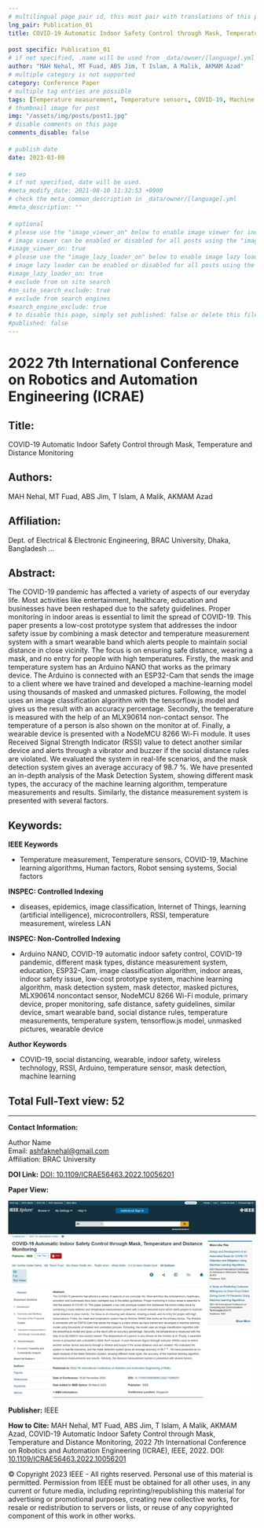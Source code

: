```yaml
---
# multilingual page pair id, this must pair with translations of this page. (This name must be unique)
lng_pair: Publication_01
title: COVID-19 Automatic Indoor Safety Control through Mask, Temperature and Distance Monitoring

post specific: Publication_01
# if not specified, .name will be used from _data/owner/[language].yml
author: "MAH Nehal, MT Fuad, ABS Jim, T Islam, A Malik, AKMAM Azad"
# multiple category is not supported
category: Conference Paper
# multiple tag entries are possible
tags: [Temperature measurement, Temperature sensors, COVID-19, Machine learning algorithms, Human factors, Robot sensing systems, Social factors]
# thumbnail image for post
img: "/assets/img/posts/post1.jpg"
# disable comments on this page
comments_disable: false

# publish date
date: 2023-03-08 

# seo
# if not specified, date will be used.
#meta_modify_date: 2021-08-10 11:32:53 +0900
# check the meta_common_description in _data/owner/[language].yml
#meta_description: ""

# optional
# please use the "image_viewer_on" below to enable image viewer for individual pages or posts (_posts/ or [language]/_posts folders).
# image viewer can be enabled or disabled for all posts using the "image_viewer_posts: true" setting in _data/conf/main.yml.
#image_viewer_on: true
# please use the "image_lazy_loader_on" below to enable image lazy loader for individual pages or posts (_posts/ or [language]/_posts folders).
# image lazy loader can be enabled or disabled for all posts using the "image_lazy_loader_posts: true" setting in _data/conf/main.yml.
#image_lazy_loader_on: true
# exclude from on site search
#on_site_search_exclude: true
# exclude from search engines
#search_engine_exclude: true
# to disable this page, simply set published: false or delete this file
#published: false
---
```


# 2022 7th International Conference on Robotics and Automation Engineering (ICRAE)

## Title:
COVID-19 Automatic Indoor Safety Control through Mask, Temperature and Distance Monitoring

## Authors:
MAH Nehal, MT Fuad, ABS Jim, T Islam, A Malik, AKMAM Azad

## Affiliation:
Dept. of Electrical & Electronic Engineering, BRAC University, Dhaka, Bangladesh
...

## Abstract:
The COVID-19 pandemic has affected a variety of aspects of our everyday life. Most activities like entertainment, healthcare, education and businesses have been reshaped due to the safety guidelines. Proper monitoring in indoor areas is essential to limit the spread of COVID-19. This paper presents a low-cost prototype system that addresses the indoor safety issue by combining a mask detector and temperature measurement system with a smart wearable band which alerts people to maintain social distance in close vicinity. The focus is on ensuring safe distance, wearing a mask, and no entry for people with high temperatures. Firstly, the mask and temperature system has an Arduino NANO that works as the primary device. The Arduino is connected with an ESP32-Cam that sends the image to a client where we have trained and developed a machine-learning model using thousands of masked and unmasked pictures. Following, the model uses an image classification algorithm with the tensorflow.js model and gives us the result with an accuracy percentage. Secondly, the temperature is measured with the help of an MLX90614 non-contact sensor. The temperature of a person is also shown on the monitor at of. Finally, a wearable device is presented with a NodeMCU 8266 Wi-Fi module. It uses Received Signal Strength Indicator (RSSI) value to detect another similar device and alerts through a vibrator and buzzer if the social distance rules are violated. We evaluated the system in real-life scenarios, and the mask detection system gives an average accuracy of 98.7 %. We have presented an in-depth analysis of the Mask Detection System, showing different mask types, the accuracy of the machine learning algorithm, temperature measurements and results. Similarly, the distance measurement system is presented with several factors.

## Keywords:
**IEEE Keywords**
- Temperature measurement, Temperature sensors, COVID-19, Machine learning algorithms, Human factors, Robot sensing systems, Social factors

**INSPEC: Controlled Indexing**
- diseases, epidemics, image classification, Internet of Things, learning (artificial intelligence), microcontrollers, RSSI, temperature measurement, wireless LAN

**INSPEC: Non-Controlled Indexing**
- Arduino NANO, COVID-19 automatic indoor safety control, COVID-19 pandemic, different mask types, distance measurement system, education, ESP32-Cam, image classification algorithm, indoor areas, indoor safety issue, low-cost prototype system, machine learning algorithm, mask detection system, mask detector, masked pictures, MLX90614 noncontact sensor, NodeMCU 8266 Wi-Fi module, primary device, proper monitoring, safe distance, safety guidelines, similar device, smart wearable band, social distance rules, temperature measurements, temperature system, tensorflow.js model, unmasked pictures, wearable device

**Author Keywords**
- COVID-19, social distancing, wearable, indoor safety, wireless technology, RSSI, Arduino, temperature sensor, mask detection, machine learning

## Total Full-Text view: 52

---

**Contact Information:**

Author Name  
Email: ashfaknehal@gmail.com  
Affiliation: BRAC University

**DOI Link:**
[DOI: 10.1109/ICRAE56463.2022.10056201](https://doi.org/10.1109/ICRAE56463.2022.10056201)

**Paper View:**

![Paper View](/assets/img/posts/conf_paper.jpg)

**Publisher:**
IEEE

**How to Cite:**
MAH Nehal, MT Fuad, ABS Jim, T Islam, A Malik, AKMAM Azad, COVID-19 Automatic Indoor Safety
Control through Mask, Temperature and Distance Monitoring, 2022 7th International Conference on Robotics and Automation Engineering (ICRAE), IEEE, 2022. DOI: [10.1109/ICRAE56463.2022.10056201](https://doi.org/10.1109/ICRAE56463.2022.10056201)

© Copyright 2023 IEEE - All rights reserved. 
Personal use of this material is permitted. Permission from IEEE must be obtained for all other uses, in any current or future media, including reprinting/republishing this material for advertising or promotional purposes, creating new collective works, for resale or redistribution to servers or lists, or reuse of any copyrighted component of this work in other works.
